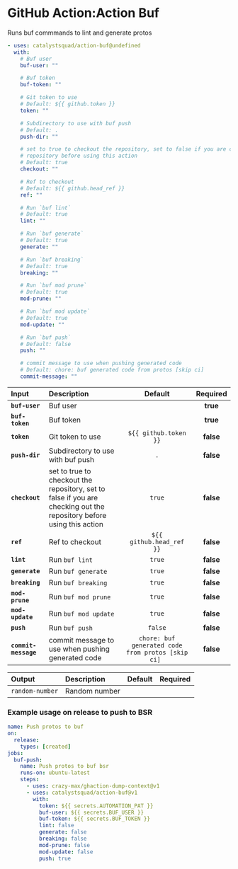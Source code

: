 <!-- start title -->

# GitHub Action:Action Buf

<!-- end title -->
<!-- start description -->

Runs buf commmands to lint and generate protos

<!-- end description -->
<!-- start contents -->
<!-- end contents -->
<!-- start usage -->

```yaml
- uses: catalystsquad/action-buf@undefined
  with:
    # Buf user
    buf-user: ""

    # Buf token
    buf-token: ""

    # Git token to use
    # Default: ${{ github.token }}
    token: ""

    # Subdirectory to use with buf push
    # Default: .
    push-dir: ""

    # set to true to checkout the repository, set to false if you are checking out the
    # repository before using this action
    # Default: true
    checkout: ""

    # Ref to checkout
    # Default: ${{ github.head_ref }}
    ref: ""

    # Run `buf lint`
    # Default: true
    lint: ""

    # Run `buf generate`
    # Default: true
    generate: ""

    # Run `buf breaking`
    # Default: true
    breaking: ""

    # Run `buf mod prune`
    # Default: true
    mod-prune: ""

    # Run `buf mod update`
    # Default: true
    mod-update: ""

    # Run `buf push`
    # Default: false
    push: ""

    # commit message to use when pushing generated code
    # Default: chore: buf generated code from protos [skip ci]
    commit-message: ""
```

<!-- end usage -->
<!-- start inputs -->

| **Input**            | **Description**                                                                                                      |                    **Default**                     | **Required** |
| :------------------- | :------------------------------------------------------------------------------------------------------------------- | :------------------------------------------------: | :----------: |
| **`buf-user`**       | Buf user                                                                                                             |                                                    |   **true**   |
| **`buf-token`**      | Buf token                                                                                                            |                                                    |   **true**   |
| **`token`**          | Git token to use                                                                                                     |               `${{ github.token }}`                |  **false**   |
| **`push-dir`**       | Subdirectory to use with buf push                                                                                    |                        `.`                         |  **false**   |
| **`checkout`**       | set to true to checkout the repository, set to false if you are checking out the repository before using this action |                       `true`                       |  **false**   |
| **`ref`**            | Ref to checkout                                                                                                      |              `${{ github.head_ref }}`              |  **false**   |
| **`lint`**           | Run `buf lint`                                                                                                       |                       `true`                       |  **false**   |
| **`generate`**       | Run `buf generate`                                                                                                   |                       `true`                       |  **false**   |
| **`breaking`**       | Run `buf breaking`                                                                                                   |                       `true`                       |  **false**   |
| **`mod-prune`**      | Run `buf mod prune`                                                                                                  |                       `true`                       |  **false**   |
| **`mod-update`**     | Run `buf mod update`                                                                                                 |                       `true`                       |  **false**   |
| **`push`**           | Run `buf push`                                                                                                       |                      `false`                       |  **false**   |
| **`commit-message`** | commit message to use when pushing generated code                                                                    | `chore: buf generated code from protos [skip ci] ` |  **false**   |

<!-- end inputs -->
<!-- start outputs -->

| **Output**      | **Description** | **Default** | **Required** |
| :-------------- | :-------------- | ----------- | ------------ |
| `random-number` | Random number   |             |              |

<!-- end outputs -->
<!-- start examples -->

### Example usage on release to push to BSR

```yaml
name: Push protos to buf
on:
  release:
    types: [created]
jobs:
  buf-push:
    name: Push protos to buf bsr
    runs-on: ubuntu-latest
    steps:
      - uses: crazy-max/ghaction-dump-context@v1
      - uses: catalystsquad/action-buf@v1
        with:
          token: ${{ secrets.AUTOMATION_PAT }}
          buf-user: ${{ secrets.BUF_USER }}
          buf-token: ${{ secrets.BUF_TOKEN }}
          lint: false
          generate: false
          breaking: false
          mod-prune: false
          mod-update: false
          push: true
```

<!-- end examples -->
<!-- start [.github/ghdocs/examples/] -->
<!-- end [.github/ghdocs/examples/] -->
